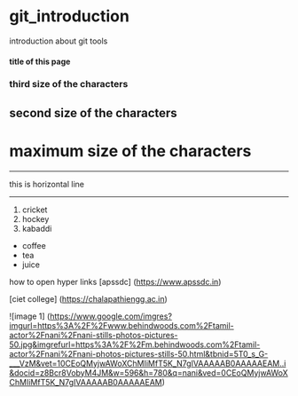 # git_introduction
introduction about git tools
#### title of this page
###  third size of the characters
## second size of the characters
# maximum size of the characters    

***
this is horizontal line
***
1. cricket
2. hockey
3. kabaddi

- coffee
- tea
- juice

how to open hyper links [apssdc] (https://www.apssdc.in)

[ciet college] (https://chalapathiengg.ac.in)

![image 1] (https://www.google.com/imgres?imgurl=https%3A%2F%2Fwww.behindwoods.com%2Ftamil-actor%2Fnani%2Fnani-stills-photos-pictures-50.jpg&imgrefurl=https%3A%2F%2Fm.behindwoods.com%2Ftamil-actor%2Fnani%2Fnani-photos-pictures-stills-50.html&tbnid=5T0_s_G-___VzM&vet=10CEoQMyjwAWoXChMIiMfT5K_N7gIVAAAAAB0AAAAAEAM..i&docid=z8Bcr8VobyM4JM&w=596&h=780&q=nani&ved=0CEoQMyjwAWoXChMIiMfT5K_N7gIVAAAAAB0AAAAAEAM)
